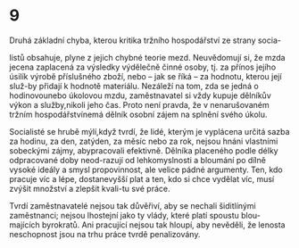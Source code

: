 # 9

Druhá základní chyba, kterou kritika tržního hospodářství ze strany socia-

listů obsahuje, plyne z jejich chybné teorie mezd. Neuvědomují si, že mzda jecena zaplacená za výsledky výdělečně činné osoby, tj. za přínos jejího úsilík výrobě příslušného zboží, nebo – jak se říká – za hodnotu, kterou její služ-by přidají k hodnotě materiálu. Nezáleží na tom, zda se jedná o hodinovounebo úkolovou mzdu, zaměstnavatel si vždy kupuje dělníkův výkon a služby,nikoli jeho čas. Proto není pravda, že v nenarušovaném tržním hospodářstvínemá dělník osobní zájem na splnění svého úkolu.

Socialisté se hrubě mýlí,když tvrdí, že lidé, kterým je vyplácena určitá sazba za hodinu, za den, zatýden, za měsíc nebo za rok, nejsou hnáni vlastními sobeckými zájmy, abypracovali efektivně. Dělníka placeného podle délky odpracované doby neod-razují od lehkomyslnosti a bloumání po dílně vysoké ideály a smysl propovinnost, ale velice pádné argumenty. Ten, kdo pracuje víc a lépe, dostanevyšší plat a ten, kdo si chce vydělat víc, musí zvýšit množství a zlepšit kvali-tu své práce.

Tvrdí zaměstnavatelé nejsou tak důvěřiví, aby se nechali šiditlínými zaměstnanci; nejsou lhostejní jako ty vlády, které platí spoustu blou-majících byrokratů. Ani pracující nejsou tak hloupí, aby nevěděli, že lenosta neschopnost jsou na trhu práce tvrdě penalizovány.
